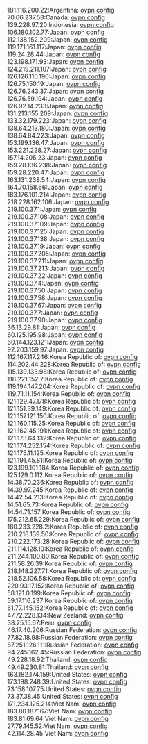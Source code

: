 181.116.200.22:Argentina: [ovpn config](vpn/181_116_200_22.ovpn)  
70.66.237.58:Canada: [ovpn config](vpn/70_66_237_58.ovpn)  
139.228.97.20:Indonesia: [ovpn config](vpn/139_228_97_20.ovpn)  
106.180.102.77:Japan: [ovpn config](vpn/106_180_102_77.ovpn)  
112.138.152.209:Japan: [ovpn config](vpn/112_138_152_209.ovpn)  
119.171.161.117:Japan: [ovpn config](vpn/119_171_161_117.ovpn)  
119.24.28.44:Japan: [ovpn config](vpn/119_24_28_44.ovpn)  
123.198.171.93:Japan: [ovpn config](vpn/123_198_171_93.ovpn)  
124.219.211.107:Japan: [ovpn config](vpn/124_219_211_107.ovpn)  
126.126.110.196:Japan: [ovpn config](vpn/126_126_110_196.ovpn)  
126.75.150.19:Japan: [ovpn config](vpn/126_75_150_19.ovpn)  
126.76.243.37:Japan: [ovpn config](vpn/126_76_243_37.ovpn)  
126.76.59.194:Japan: [ovpn config](vpn/126_76_59_194.ovpn)  
126.92.14.233:Japan: [ovpn config](vpn/126_92_14_233.ovpn)  
131.213.155.209:Japan: [ovpn config](vpn/131_213_155_209.ovpn)  
133.32.179.223:Japan: [ovpn config](vpn/133_32_179_223.ovpn)  
138.64.213.180:Japan: [ovpn config](vpn/138_64_213_180.ovpn)  
138.64.84.223:Japan: [ovpn config](vpn/138_64_84_223.ovpn)  
153.199.136.47:Japan: [ovpn config](vpn/153_199_136_47.ovpn)  
153.221.228.27:Japan: [ovpn config](vpn/153_221_228_27.ovpn)  
157.14.205.23:Japan: [ovpn config](vpn/157_14_205_23.ovpn)  
159.28.136.238:Japan: [ovpn config](vpn/159_28_136_238.ovpn)  
159.28.220.47:Japan: [ovpn config](vpn/159_28_220_47.ovpn)  
163.131.238.54:Japan: [ovpn config](vpn/163_131_238_54.ovpn)  
164.70.158.66:Japan: [ovpn config](vpn/164_70_158_66.ovpn)  
183.176.101.214:Japan: [ovpn config](vpn/183_176_101_214.ovpn)  
218.228.162.106:Japan: [ovpn config](vpn/218_228_162_106.ovpn)  
219.100.37.1:Japan: [ovpn config](vpn/219_100_37_1.ovpn)  
219.100.37.108:Japan: [ovpn config](vpn/219_100_37_108.ovpn)  
219.100.37.109:Japan: [ovpn config](vpn/219_100_37_109.ovpn)  
219.100.37.125:Japan: [ovpn config](vpn/219_100_37_125.ovpn)  
219.100.37.138:Japan: [ovpn config](vpn/219_100_37_138.ovpn)  
219.100.37.19:Japan: [ovpn config](vpn/219_100_37_19.ovpn)  
219.100.37.205:Japan: [ovpn config](vpn/219_100_37_205.ovpn)  
219.100.37.211:Japan: [ovpn config](vpn/219_100_37_211.ovpn)  
219.100.37.213:Japan: [ovpn config](vpn/219_100_37_213.ovpn)  
219.100.37.22:Japan: [ovpn config](vpn/219_100_37_22.ovpn)  
219.100.37.4:Japan: [ovpn config](vpn/219_100_37_4.ovpn)  
219.100.37.50:Japan: [ovpn config](vpn/219_100_37_50.ovpn)  
219.100.37.58:Japan: [ovpn config](vpn/219_100_37_58.ovpn)  
219.100.37.67:Japan: [ovpn config](vpn/219_100_37_67.ovpn)  
219.100.37.7:Japan: [ovpn config](vpn/219_100_37_7.ovpn)  
219.100.37.90:Japan: [ovpn config](vpn/219_100_37_90.ovpn)  
36.13.29.81:Japan: [ovpn config](vpn/36_13_29_81.ovpn)  
60.125.195.98:Japan: [ovpn config](vpn/60_125_195_98.ovpn)  
60.144.123.121:Japan: [ovpn config](vpn/60_144_123_121.ovpn)  
92.203.159.97:Japan: [ovpn config](vpn/92_203_159_97.ovpn)  
112.167.117.246:Korea Republic of: [ovpn config](vpn/112_167_117_246.ovpn)  
114.202.44.228:Korea Republic of: [ovpn config](vpn/114_202_44_228.ovpn)  
115.139.133.98:Korea Republic of: [ovpn config](vpn/115_139_133_98.ovpn)  
118.221.152.7:Korea Republic of: [ovpn config](vpn/118_221_152_7.ovpn)  
119.194.147.204:Korea Republic of: [ovpn config](vpn/119_194_147_204.ovpn)  
119.71.11.154:Korea Republic of: [ovpn config](vpn/119_71_11_154.ovpn)  
121.129.47.178:Korea Republic of: [ovpn config](vpn/121_129_47_178.ovpn)  
121.151.39.149:Korea Republic of: [ovpn config](vpn/121_151_39_149.ovpn)  
121.157.121.150:Korea Republic of: [ovpn config](vpn/121_157_121_150.ovpn)  
121.160.115.25:Korea Republic of: [ovpn config](vpn/121_160_115_25.ovpn)  
121.162.45.191:Korea Republic of: [ovpn config](vpn/121_162_45_191.ovpn)  
121.173.64.132:Korea Republic of: [ovpn config](vpn/121_173_64_132.ovpn)  
121.174.252.154:Korea Republic of: [ovpn config](vpn/121_174_252_154.ovpn)  
121.175.11.125:Korea Republic of: [ovpn config](vpn/121_175_11_125.ovpn)  
121.191.45.81:Korea Republic of: [ovpn config](vpn/121_191_45_81.ovpn)  
123.199.101.184:Korea Republic of: [ovpn config](vpn/123_199_101_184.ovpn)  
125.129.0.112:Korea Republic of: [ovpn config](vpn/125_129_0_112.ovpn)  
14.38.70.236:Korea Republic of: [ovpn config](vpn/14_38_70_236.ovpn)  
14.39.97.245:Korea Republic of: [ovpn config](vpn/14_39_97_245.ovpn)  
14.42.54.213:Korea Republic of: [ovpn config](vpn/14_42_54_213.ovpn)  
14.51.65.73:Korea Republic of: [ovpn config](vpn/14_51_65_73.ovpn)  
14.54.71.157:Korea Republic of: [ovpn config](vpn/14_54_71_157.ovpn)  
175.212.65.229:Korea Republic of: [ovpn config](vpn/175_212_65_229.ovpn)  
180.233.228.2:Korea Republic of: [ovpn config](vpn/180_233_228_2.ovpn)  
210.218.139.50:Korea Republic of: [ovpn config](vpn/210_218_139_50.ovpn)  
210.222.173.28:Korea Republic of: [ovpn config](vpn/210_222_173_28.ovpn)  
211.114.128.10:Korea Republic of: [ovpn config](vpn/211_114_128_10.ovpn)  
211.244.100.80:Korea Republic of: [ovpn config](vpn/211_244_100_80.ovpn)  
211.58.26.39:Korea Republic of: [ovpn config](vpn/211_58_26_39.ovpn)  
218.148.227.71:Korea Republic of: [ovpn config](vpn/218_148_227_71.ovpn)  
218.52.106.58:Korea Republic of: [ovpn config](vpn/218_52_106_58.ovpn)  
220.93.17.152:Korea Republic of: [ovpn config](vpn/220_93_17_152.ovpn)  
58.121.0.199:Korea Republic of: [ovpn config](vpn/58_121_0_199.ovpn)  
59.17.116.237:Korea Republic of: [ovpn config](vpn/59_17_116_237.ovpn)  
61.77.145.152:Korea Republic of: [ovpn config](vpn/61_77_145_152.ovpn)  
47.72.228.134:New Zealand: [ovpn config](vpn/47_72_228_134.ovpn)  
38.25.15.67:Peru: [ovpn config](vpn/38_25_15_67.ovpn)  
46.17.40.206:Russian Federation: [ovpn config](vpn/46_17_40_206.ovpn)  
77.82.18.98:Russian Federation: [ovpn config](vpn/77_82_18_98.ovpn)  
87.251.126.111:Russian Federation: [ovpn config](vpn/87_251_126_111.ovpn)  
94.245.162.45:Russian Federation: [ovpn config](vpn/94_245_162_45.ovpn)  
49.228.18.92:Thailand: [ovpn config](vpn/49_228_18_92.ovpn)  
49.49.230.81:Thailand: [ovpn config](vpn/49_49_230_81.ovpn)  
163.182.174.159:United States: [ovpn config](vpn/163_182_174_159.ovpn)  
173.198.248.39:United States: [ovpn config](vpn/173_198_248_39.ovpn)  
73.158.107.75:United States: [ovpn config](vpn/73_158_107_75.ovpn)  
73.37.38.45:United States: [ovpn config](vpn/73_37_38_45.ovpn)  
171.234.125.214:Viet Nam: [ovpn config](vpn/171_234_125_214.ovpn)  
183.80.187.167:Viet Nam: [ovpn config](vpn/183_80_187_167.ovpn)  
183.81.69.64:Viet Nam: [ovpn config](vpn/183_81_69_64.ovpn)  
27.79.145.52:Viet Nam: [ovpn config](vpn/27_79_145_52.ovpn)  
42.114.28.45:Viet Nam: [ovpn config](vpn/42_114_28_45.ovpn)  
